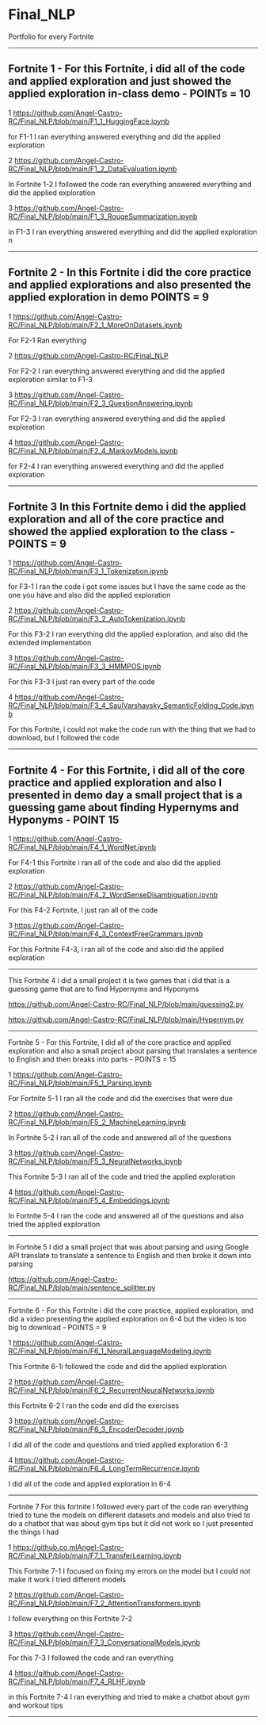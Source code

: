 # Final_NLP
Portfolio for every Fortnite 
___
## Fortnite 1 -  For this Fortnite, i did all of the code and applied exploration and just showed the applied exploration in-class demo - POINTs = 10 

1 https://github.com/Angel-Castro-RC/Final_NLP/blob/main/F1_1_HuggingFace.ipynb

for F1-1 I ran everything answered everything and did the applied exploration  

2 https://github.com/Angel-Castro-RC/Final_NLP/blob/main/F1_2_DataEvaluation.ipynb

In Fortnite 1-2 I followed the code ran everything answered everything and did the applied exploration 


3 https://github.com/Angel-Castro-RC/Final_NLP/blob/main/F1_3_RougeSummarization.ipynb

in F1-3 I ran everything answered everything and did the applied exploration 
n 
___
## Fortnite 2 - In this Fortnite i did the core practice and applied explorations and also presented the applied exploration in demo  POINTS = 9

1 https://github.com/Angel-Castro-RC/Final_NLP/blob/main/F2_1_MoreOnDatasets.ipynb

For F2-1 Ran everything 

2 https://github.com/Angel-Castro-RC/Final_NLP

For F2-2 I ran everything answered everything and did the applied exploration 
similar to F1-3

3 https://github.com/Angel-Castro-RC/Final_NLP/blob/main/F2_3_QuestionAnswering.ipynb

For F2-3 I ran everything answered everything and did the applied exploration 

4 https://github.com/Angel-Castro-RC/Final_NLP/blob/main/F2_4_MarkovModels.ipynb

for F2-4 I ran everything answered everything and did the applied exploration
___
## Fortnite 3 In this Fortnite demo i did the applied exploration and all of the core practice and showed the applied exploration to the class - POINTS = 9

1 https://github.com/Angel-Castro-RC/Final_NLP/blob/main/F3_1_Tokenization.ipynb

for F3-1 I ran the code i got some issues but I have the same code as the one you have and also did the applied exploration

2 https://github.com/Angel-Castro-RC/Final_NLP/blob/main/F3_2_AutoTokenization.ipynb

For this F3-2 I ran everything did the applied exploration, and also did the extended implementation

3 https://github.com/Angel-Castro-RC/Final_NLP/blob/main/F3_3_HMMPOS.ipynb

For this F3-3 I just ran every part of the code 

4 https://github.com/Angel-Castro-RC/Final_NLP/blob/main/F3_4_SaulVarshavsky_SemanticFolding_Code.ipynb

For this Fortnite, i could not make the code run with the thing that we had to download, but I followed the code 

___
## Fortnite 4 - For this Fortnite, i did all of the core practice and applied exploration and also I presented in demo day a small project that is a guessing game about finding Hypernyms and Hyponyms - POINT 15

1 https://github.com/Angel-Castro-RC/Final_NLP/blob/main/F4_1_WordNet.ipynb

For F4-1 this Fortnite i ran all of the code and also did the applied exploration 

2 https://github.com/Angel-Castro-RC/Final_NLP/blob/main/F4_2_WordSenseDisambiguation.ipynb

For this F4-2 Fortnite, I just ran all of the code

3 https://github.com/Angel-Castro-RC/Final_NLP/blob/main/F4_3_ContextFreeGrammars.ipynb

For this Fortnite F4-3, i ran all of the code and also did the applied exploration 

---

This Fortnite 4 i did a small project it is two games that i did that is a guessing game that are to find Hypernyms and Hyponyms 

https://github.com/Angel-Castro-RC/Final_NLP/blob/main/guessing2.py

https://github.com/Angel-Castro-RC/Final_NLP/blob/main/Hypernym.py

___
Fortnite 5 - For this Fortnite, I did all of the core practice and applied exploration and also a small project about parsing that translates a sentence to English and then breaks into parts - POINTS = 15

1 https://github.com/Angel-Castro-RC/Final_NLP/blob/main/F5_1_Parsing.ipynb

For Fortnite 5-1 I ran all the code and did the exercises that were due 

2 https://github.com/Angel-Castro-RC/Final_NLP/blob/main/F5_2_MachineLearning.ipynb

In Fortnite 5-2 I ran all of the code and answered all of the questions 

3 https://github.com/Angel-Castro-RC/Final_NLP/blob/main/F5_3_NeuralNetworks.ipynb

This Fortnite 5-3 I ran all of the code and tried the applied exploration 

4 https://github.com/Angel-Castro-RC/Final_NLP/blob/main/F5_4_Embeddings.ipynb

In Fortnite 5-4 I ran the code and answered all of the questions and also tried the applied exploration

---

In Fortnite 5 I did a small project that was about parsing and using Google API translate to translate a sentence to English and then broke it down into parsing 

https://github.com/Angel-Castro-RC/Final_NLP/blob/main/sentence_splitter.py

___
Fortnite 6 - For this Fortnite i did the core practice, applied exploration, and did a video presenting the applied exploration on 6-4 but the video is too big to download - POINTS = 9

1 https://github.com/Angel-Castro-RC/Final_NLP/blob/main/F6_1_NeuralLanguageModeling.ipynb

This Fortnite 6-1i followed the code and did the applied exploration

2 https://github.com/Angel-Castro-RC/Final_NLP/blob/main/F6_2_RecurrentNeuralNetworks.ipynb

this Fortnite 6-2 I ran the code and did the exercises 

3 https://github.com/Angel-Castro-RC/Final_NLP/blob/main/F6_3_EncoderDecoder.ipynb

I did all of the code and questions and tried applied exploration 6-3

4 https://github.com/Angel-Castro-RC/Final_NLP/blob/main/F6_4_LongTermRecurrence.ipynb

I did all of the code and applied exploration in 6-4

___
Fortnite 7 For this fortnite I followed every part of the code ran everything tried to tune the models on different datasets and models and also tried to do a chatbot that was about gym tips but it did not work so I just presented the things I had 

1 https://github.co,mIAngel-Castro-RC/Final_NLP/blob/main/F7_1_TransferLearning.ipynb

This Fortnite 7-1 I focused on fixing my errors on the model but I could not make it work I tried different models 

2 https://github.com/Angel-Castro-RC/Final_NLP/blob/main/F7_2_AttentionTransformers.ipynb

I follow everything on this Fortnite 7-2

3 https://github.com/Angel-Castro-RC/Final_NLP/blob/main/F7_3_ConversationalModels.ipynb

For this 7-3 I followed the code and ran everything 

4 https://github.com/Angel-Castro-RC/Final_NLP/blob/main/F7_4_RLHF.ipynb

in this Fortnite 7-4 I ran everything and tried to make a chatbot about gym and workout tips 
___
